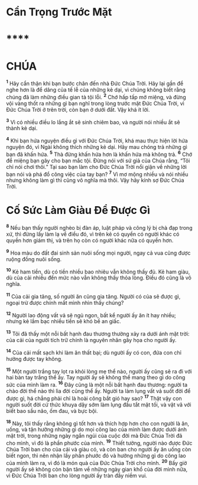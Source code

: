# Cẩn Trọng Trước Mặt

# ****

# CHÚA
<sup><b>1</b></sup> Hãy cẩn thận khi bạn bước chân đến nhà Đức Chúa Trời. Hãy lại gần để nghe hơn là để dâng của tế lễ của những kẻ dại, vì chúng không biết rằng chúng đã làm những điều gian tà tội lỗi. <sup><b>2</b></sup> Chớ hấp tấp mở miệng, và đừng vội vàng thốt ra những gì bạn nghĩ trong lòng trước mặt Đức Chúa Trời, vì Đức Chúa Trời ở trên trời, còn bạn ở dưới đất. Vậy khá ít lời.

<sup><b>3</b></sup> Vì có nhiều điều lo lắng ắt sẽ sinh chiêm bao, và người nói nhiều ắt sẽ thành kẻ dại.

<sup><b>4</b></sup> Khi bạn hứa nguyện điều gì với Đức Chúa Trời, khá mau thực hiện lời hứa nguyện đó, vì Ngài không thích những kẻ dại. Hãy mau chóng trả những gì bạn đã khấn hứa. <sup><b>5</b></sup> Thà đừng khấn hứa hơn là khấn hứa mà không trả. <sup><b>6</b></sup> Chớ để miệng bạn gây cho bạn mắc tội. Đừng nói với sứ giả của Chúa rằng, “Tôi chỉ nói chơi thôi.” Tại sao bạn làm cho Đức Chúa Trời nổi giận về những lời bạn nói và phá đổ công việc của tay bạn? <sup><b>7</b></sup> Vì mơ mộng nhiều và nói nhiều nhưng không làm gì thì cũng vô nghĩa mà thôi. Vậy hãy kính sợ Đức Chúa Trời.

# Cố Sức Làm Giàu Để Được Gì
<sup><b>8</b></sup> Nếu bạn thấy người nghèo bị đàn áp, luật pháp và công lý bị chà đạp trong xứ, thì đừng lấy làm lạ về điều đó, vì trên kẻ có quyền có người khác có quyền hơn giám thị, và trên họ còn có người khác nữa có quyền hơn.

<sup><b>9</b></sup> Hoa màu do đất đai sinh sản nuôi sống mọi người, ngay cả vua cũng được ruộng đồng nuôi sống.

<sup><b>10</b></sup> Kẻ ham tiền, dù có tiền nhiều bao nhiêu vẫn không thấy đủ. Kẻ ham giàu, dù của cải nhiều đến mức nào vẫn không thấy thỏa lòng. Điều đó cũng là vô nghĩa.

<sup><b>11</b></sup> Của cải gia tăng, số người ăn cũng gia tăng. Người có của sẽ được gì, ngoại trừ được chính mắt mình nhìn thấy chúng?

<sup><b>12</b></sup> Người lao động vất vả sẽ ngủ ngon, bất kể người ấy ăn ít hay nhiều; nhưng kẻ lắm bạc nhiều tiền sẽ khó bề an giấc.

<sup><b>13</b></sup> Tôi đã thấy một nỗi bất hạnh đau thương thường xảy ra dưới ánh mặt trời: của cải của người tích trữ chính là nguyên nhân gây họa cho người ấy.

<sup><b>14</b></sup> Của cải mất sạch khi làm ăn thất bại; dù người ấy có con, đứa con chỉ hưởng được tay không.

<sup><b>15</b></sup> Một người trắng tay lọt ra khỏi lòng mẹ thể nào, người ấy cũng sẽ ra đi với hai bàn tay trắng thể ấy. Tay người ấy sẽ không thể mang theo gì do công sức của mình làm ra. <sup><b>16</b></sup> Đây cũng là một nỗi bất hạnh đau thương: người ta chào đời thể nào thì lìa đời cũng thể ấy. Người ta làm lụng vất vả suốt đời để được gì, há chẳng phải chỉ là hoài công bắt gió hay sao? <sup><b>17</b></sup> Thật vậy con người suốt đời cứ thức khuya dậy sớm làm lụng đầu tắt mặt tối, và vật vã với biết bao sầu não, ốm đau, và bực bội.

<sup><b>18</b></sup> Này, tôi thấy rằng không gì tốt hơn và thích hợp hơn cho con người là ăn, uống, và tận hưởng những gì do mọi công lao của mình làm được dưới ánh mặt trời, trong những ngày ngắn ngủi của cuộc đời mà Đức Chúa Trời đã cho mình, vì đó là phần phước của mình. <sup><b>19</b></sup> Thiết tưởng, người nào được Đức Chúa Trời ban cho của cải và giàu có, và còn ban cho người ấy ăn uống còn biết ngon, thì nên nhận lấy phần phước đó và hưởng những gì do công lao của mình làm ra, vì đó là món quà của Đức Chúa Trời cho mình. <sup><b>20</b></sup> Bấy giờ người ấy sẽ không còn bận tâm về những ngày gian khổ của đời mình nữa, vì Đức Chúa Trời ban cho lòng người ấy tràn đầy niềm vui.